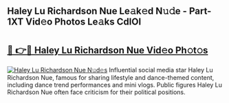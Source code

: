 ## Haley Lu Richardson Nue Le𝚊k𝚎d N𝚞𝚍e - Part-1XT Vid𝚎o Photos Le𝚊ks CdlOI

# <h2><a href="http://fb8l8vm.evod.top/?m=Haley+Lu+Richardson+Nue">🔗 👉🔴 Haley Lu Richardson Nue Vid𝚎o Ph𝚘t𝚘s</a></h2>

[![Haley Lu Richardson Nue N𝚞d𝚎s](https://i.imgur.com/8V9OHl7.gif)](http://fb8l8vm.evod.top/?m=Haley+Lu+Richardson+Nue)
Influential social media star Haley Lu Richardson Nue, famous for sharing lifestyle and dance-themed content, including dance trend performances and mini vlogs. Public figures Haley Lu Richardson Nue often face criticism for their political positions. 
